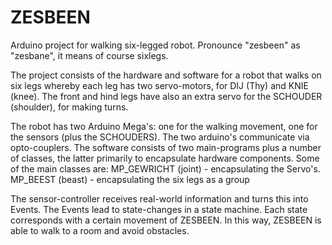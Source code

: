 # ZESBEEN
Arduino project for walking six-legged robot. Pronounce "zesbeen" as "zesbane", it means of course sixlegs.

The project consists of the hardware and software for a robot that walks on six legs whereby each leg has two servo-motors, for DIJ (Thy) and KNIE (knee). The front and hind legs have also an extra servo for the SCHOUDER (shoulder), for making turns.

The robot has two Arduino Mega's: one for the walking movement, one for the sensors (plus the SCHOUDERS). The two arduino's communicate via opto-couplers.
The software consists of two main-programs plus a number of classes, the latter primarily to encapsulate hardware components.
Some of the main classes are:
  MP_GEWRICHT (joint)   - encapsulating the Servo's.
  MP_BEEST    (beast)   - encapsulating the six legs as a group

The sensor-controller receives real-world information and turns this into Events. The Events lead to state-changes in a state machine. Each state corresponds with a certain movement of ZESBEEN.
In this way, ZESBEEN is able to walk to a room and avoid obstacles.
